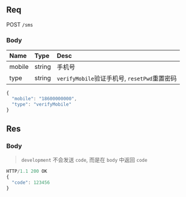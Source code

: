 ## Req
POST `/sms`

### Body
| Name   | Type   | Desc                                         |
|:-------|:-------|:---------------------------------------------|
| mobile | string | 手机号                                       |
| type   | string | `verifyMobile`验证手机号, `resetPwd`重置密码 |

```js
{
  "mobile": "18600000000",
  "type": "verifyMobile"
}
```

## Res
### Body
> `development` 不会发送 `code`, 而是在 `body` 中返回 `code`

```js
HTTP/1.1 200 OK
{
  "code": 123456
}
```
